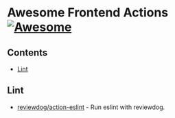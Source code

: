 <!--lint disable awesome-git-repo-age-->
# Awesome Frontend Actions [![Awesome](https://awesome.re/badge.svg)](https://github.com/sindresorhus/awesome)

## Contents

- [Lint](#lint)

## Lint

- [reviewdog/action-eslint](https://github.com/reviewdog/action-eclint) - Run eslint with reviewdog.
